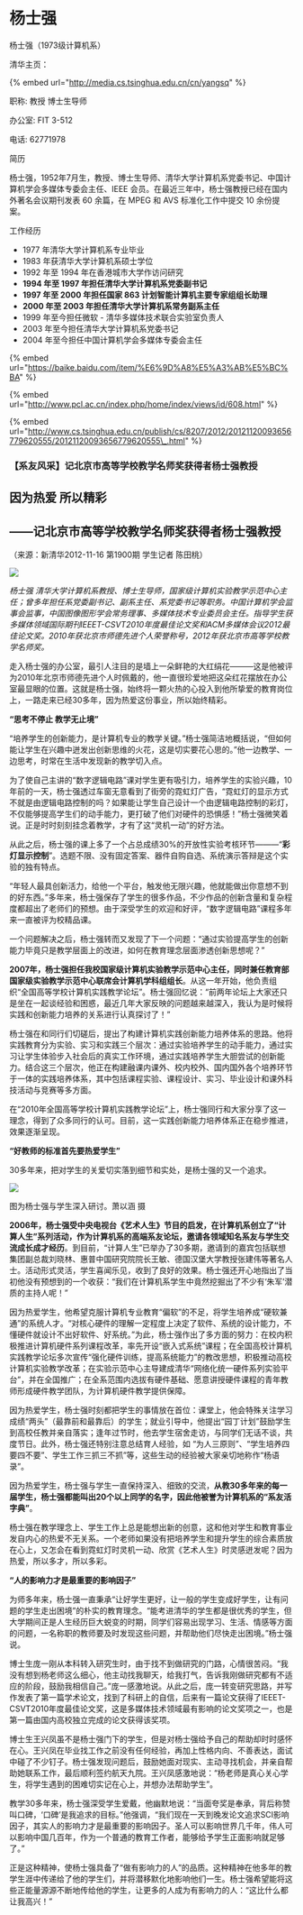 # 杨士强

杨士强（1973级计算机系）



清华主页：

{% embed url="http://media.cs.tsinghua.edu.cn/cn/yangsq" %}

职称: 教授 博士生导师

办公室: FIT 3-512

电话: 62771978

简历

杨士强，1952年7月生，教授、博士生导师、清华大学计算机系党委书记、中国计算机学会多媒体专委会主任、IEEE 会员。在最近三年中，杨士强教授已经在国内外著名会议期刊发表 60 余篇，在 MPEG 和 AVS 标准化工作中提交 10 余份提案。

工作经历

* 1977 年清华大学计算机系专业毕业
* 1983 年获清华大学计算机系硕士学位
* 1992 年至 1994 年在香港城市大学作访问研究
* **1994 年至 1997 年担任清华大学计算机系党委副书记**
* **1997 年至 2000 年担任国家 863 计划智能计算机主要专家组组长助理**
* **2000 年至 2003 年担任清华大学计算机系常务副系主任**
* 1999 年至今担任微软 - 清华多媒体技术联合实验室负责人
* 2003 年至今担任清华大学计算机系党委书记
* 2004 年至今担任中国计算机学会多媒体专委会主任



{% embed url="https://baike.baidu.com/item/%E6%9D%A8%E5%A3%AB%E5%BC%BA" %}

{% embed url="http://www.pcl.ac.cn/index.php/home/index/views/id/608.html" %}



{% embed url="http://www.cs.tsinghua.edu.cn/publish/cs/8207/2012/20121120093656779620555/20121120093656779620555\_.html" %}

### 【系友风采】记北京市高等学校教学名师奖获得者杨士强教授

## 因为热爱 所以精彩

## ——记北京市高等学校教学名师奖获得者杨士强教授

（来源：新清华2012-11-16 第1900期  学生记者 陈田桃）

![](http://www.cs.tsinghua.edu.cn/publish/cs/6812/20121120093656779620555/yang.jpg)

_杨士强 清华大学计算机系教授、博士生导师，国家级计算机实验教学示范中心主任；曾多年担任系党委副书记、副系主任、系党委书记等职务。中国计算机学会监事会监事，中国图像图形学会常务理事、多媒体技术专业委员会主任。指导学生获多媒体领域国际期刊IEEET-CSVT2010年度最佳论文奖和ACM多媒体会议2012最佳论文奖。2010年获北京市师德先进个人荣誉称号，2012年获北京市高等学校教学名师奖。_

走入杨士强的办公室，最引人注目的是墙上一朵鲜艳的大红绢花———这是他被评为2010年北京市师德先进个人时佩戴的，他一直很珍爱地把这朵红花摆放在办公室最显眼的位置。这就是杨士强，始终将一颗火热的心投入到他所挚爱的教育岗位上，一路走来已经30多年，因为热爱这份事业，所以始终精彩。

**“思考不停止 教学无止境”**

“培养学生的创新能力，是计算机专业的教学关键。”杨士强简洁地概括说，“但如何能让学生在兴趣中迸发出创新思维的火花，这是切实要花心思的。”他一边教学、一边思考，时常在生活中发现新的教学切入点。

为了使自己主讲的“数字逻辑电路”课对学生更有吸引力，培养学生的实验兴趣，10年前的一天，杨士强透过车窗无意看到了街旁的霓虹灯广告，“霓虹灯的显示方式不就是由逻辑电路控制的吗？如果能让学生自己设计一个由逻辑电路控制的彩灯，不仅能够提高学生们的动手能力，更打破了他们对硬件的恐惧感！”杨士强微笑着说。正是时时刻刻挂念着教学，才有了这“灵机一动”的好方法。

从此之后，杨士强的课上多了一个占总成绩30%的开放性实验考核环节———“**彩灯显示控制**”。选题不限、没有固定答案、器件自购自选、系统演示答辩是这个实验的独有特点。

“年轻人最具创新活力，给他一个平台，触发他无限兴趣，他就能做出你意想不到的好东西。”多年来，杨士强保存了学生的很多作品，不少作品的创新含量和复杂程度都超出了老师们的预想。由于深受学生的欢迎和好评，“数字逻辑电路”课程多年来一直被评为校精品课。

一个问题解决之后，杨士强转而又发现了下一个问题：“通过实验提高学生的创新能力毕竟只是教学层面上的改进，如何在教育理念层面渗透创新思想呢？”

**2007年，杨士强担任我校国家级计算机实验教学示范中心主任，同时兼任教育部国家级实验教学示范中心联席会计算机学科组组长**。从这一年开始，他负责组织“全国高等学校计算机实践教学论坛”。杨士强回忆说：“前两年论坛上大家还只是坐在一起谈经验和困惑，最近几年大家反映的问题越来越深入，我认为是时候将实践和创新能力培养的关系进行认真探讨了！”

杨士强在和同行们切磋后，提出了构建计算机实践创新能力培养体系的思路。他将实践教育分为实验、实习和实践三个层次：通过实验培养学生的动手能力，通过实习让学生体验步入社会后的真实工作环境，通过实践培养学生大胆尝试的创新能力。结合这三个层次，他正在构建融课内课外、校内校外、国内国外各个培养环节于一体的实践培养体系，其中包括课程实验、课程设计、实习、毕业设计和课外科技活动与竞赛等多方面。

在“2010年全国高等学校计算机实践教学论坛”上，杨士强同行和大家分享了这一理念，得到了众多同行的认可。目前，这一实践创新能力培养体系正在稳步推进，效果逐渐呈现。

**“好教师的标准首先要热爱学生”**

30多年来，把对学生的关爱切实落到细节和实处，是杨士强的又一个追求。

![](http://www.cs.tsinghua.edu.cn/publish/cs/6812/20121120093656779620555/2.jpg)

图为杨士强与学生深入研讨。萧以涵 摄

**2006年，杨士强受中央电视台《艺术人生》节目的启发，在计算机系创立了“计算人生”系列活动，作为计算机系的高端系友论坛，邀请各领域知名系友与学生交流成长成才经历**。到目前，“计算人生”已举办了30多期，邀请到的嘉宾包括联想集团副总裁刘晓林、惠普中国研究院院长王敏、德国汉堡大学教授张建伟等著名人士。活动形式灵活，学生喜闻乐见，收到了良好的效果。杨士强还开心地指出了当初他没有预想到的一个收获：“我们在计算机系学生中竟然挖掘出了不少有‘朱军’潜质的主持人呢！”

因为热爱学生，他希望克服计算机专业教育“偏软”的不足，将学生培养成“硬软兼通”的系统人才。“对核心硬件的理解一定程度上决定了软件、系统的设计能力，不懂硬件就设计不出好软件、好系统。”为此，杨士强作出了多方面的努力：在校内积极推进计算机硬件系列课程改革，率先开设“嵌入式系统”课程；在全国高校计算机实践教学论坛多次宣传“强化硬件训练，提高系统能力”的教改思想，积极推动高校计算机实验教学改革；在实验示范中心主导建成清华“网络化统一硬件系列实验平台”，并在全国推广；在全系范围内选拔有硬件基础、愿意讲授硬件课程的青年教师形成硬件教学团队，为计算机硬件教学提供保障。

因为热爱学生，杨士强时刻都把学生的事情放在首位：课堂上，他会特殊关注学习成绩“两头”（最靠前和最靠后）的学生；就业引导中，他提出“园丁计划”鼓励学生到高校任教并亲自落实；逢年过节时，他去学生宿舍走访，与同学们无话不谈，共度节日。此外，杨士强还特别注意总结育人经验，如 “为人三原则”、“学生培养四要四不要”、学生工作三抓三不抓”等，这些生动的经验被大家亲切地称作“杨语录”。

因为热爱学生，杨士强与学生一直保持深入、细致的交流，**从教30多年来的每一届学生，杨士强都能叫出20个以上同学的名字，因此他被誉为计算机系的“系友活字典”**。

杨士强在教学理念上、学生工作上总是能想出新的创意，这和他对学生和教育事业发自内心的热爱不无关系。一个老师如果没有把培养学生和提升学生的综合素质放在心上，又怎会在看到霓虹灯时灵机一动、欣赏《艺术人生》时灵感迸发呢？因为热爱，所以多才，所以多彩。

**“人的影响力才是最重要的影响因子”**

为师多年来，杨士强一直秉承“让好学生更好，让一般的学生变成好学生，让有问题的学生走出困境”的朴实的教育理念。“能考进清华的学生都是很优秀的学生，但大学期间正是人生经历巨大蜕变的时期，同学们容易出现学习、生活、情感等方面的问题，一名称职的教师要及时发现这些问题，并帮助他们尽快走出困境。”杨士强说。

博士生庞一刚从本科转入研究生时，由于找不到做研究的门路，心情很苦闷。“我没有想到杨老师这么细心，他主动找我聊天，给我打气，告诉我刚做研究都有不适应的阶段，鼓励我相信自己。”庞一感激地说。从此之后，庞一转变研究思路，并写作发表了第一篇学术论文，找到了科研上的自信，后来有一篇论文获得了IEEET-CSVT2010年度最佳论文奖，这是多媒体技术领域最有影响的论文奖项之一，也是第一篇由国内高校独立完成的论文获得该奖项。

博士生王兴凤虽不是杨士强门下的学生，但是对杨士强给予自己的帮助却时时感怀在心。王兴凤在毕业找工作之前没有任何经验，再加上性格内向、不善表达，面试中碰了不少钉子。杨士强发现问题后，鼓励她面对现实、主动寻找机会，并亲自帮助她联系工作，最后顺利签约航天九院。王兴凤感激地说：“杨老师是真心关心学生，将学生遇到的困难切实记在心上，并想办法帮助学生”。

教学30多年来，杨士强深受学生爱戴，他幽默地说：“当面夸奖是奉承，背后称赞叫口碑，‘口碑’是我追求的目标。”他强调，“我们现在一天到晚发论文追求SCI影响因子，其实人的影响力才是最重要的影响因子。圣人可以影响世界几千年，伟人可以影响中国几百年，作为一个普通的教育工作者，能够给予学生正面影响就足够了。”

正是这种精神，使杨士强具备了“做有影响力的人”的品质。这种精神在他多年的教学生涯中传递给了他的学生们，并将潜移默化地影响他们一生。杨士强希望能将这些正能量源源不断地传给他的学生，让更多的人成为有影响力的人：“这比什么都让我高兴！”　　



